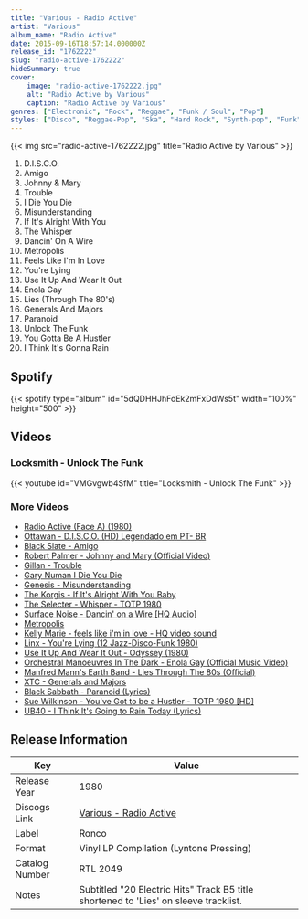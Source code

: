 ```yaml
---
title: "Various - Radio Active"
artist: "Various"
album_name: "Radio Active"
date: 2015-09-16T18:57:14.000000Z
release_id: "1762222"
slug: "radio-active-1762222"
hideSummary: true
cover:
    image: "radio-active-1762222.jpg"
    alt: "Radio Active by Various"
    caption: "Radio Active by Various"
genres: ["Electronic", "Rock", "Reggae", "Funk / Soul", "Pop"]
styles: ["Disco", "Reggae-Pop", "Ska", "Hard Rock", "Synth-pop", "Funk"]
---
```


{{< img src="radio-active-1762222.jpg" title="Radio Active by Various" >}}

<!-- section break -->

1. D.I.S.C.O.
2. Amigo
3. Johnny & Mary
4. Trouble
5. I Die You Die
6. Misunderstanding
7. If It's Alright With You
8. The Whisper
9. Dancin' On A Wire
10. Metropolis
11. Feels Like I'm In Love
12. You're Lying
13. Use It Up And Wear It Out
14. Enola Gay
15. Lies (Through The 80's)
16. Generals And Majors
17. Paranoid
18. Unlock The Funk
19. You Gotta Be A Hustler
20. I Think It's Gonna Rain

<!-- section break -->


## Spotify
{{< spotify type="album" id="5dQDHHJhFoEk2mFxDdWs5t" width="100%" height="500" >}}



## Videos
### Locksmith  -  Unlock The Funk
{{< youtube id="VMGvgwb4SfM" title="Locksmith  -  Unlock The Funk" >}}<br>

### More Videos

- [Radio Active (Face A) (1980)](https://www.youtube.com/watch?v=c-NmtskiSzo)
- [Ottawan - D.I.S.C.O. (HD) Legendado em PT- BR](https://www.youtube.com/watch?v=mJpymZpk-t8)
- [Black Slate - Amigo](https://www.youtube.com/watch?v=-9NgIPLtwSc)
- [Robert Palmer - Johnny and Mary (Official Video)](https://www.youtube.com/watch?v=7_SAMrDnXOE)
- [Gillan - Trouble](https://www.youtube.com/watch?v=wcceF1v0EE4)
- [Gary Numan   I Die You Die](https://www.youtube.com/watch?v=Xw8dTF9Jr34)
- [Genesis - Misunderstanding](https://www.youtube.com/watch?v=IrNTsKg4z64)
- [The Korgis - If It's Alright With You Baby](https://www.youtube.com/watch?v=BCgwJDBGMW0)
- [The Selecter - Whisper -  TOTP 1980](https://www.youtube.com/watch?v=Q7z7EoTvlQI)
- [Surface Noise - Dancin' on a Wire [HQ Audio]](https://www.youtube.com/watch?v=wHksbw-ZuXk)
- [Metropolis](https://www.youtube.com/watch?v=VLhbZH7YWtE)
- [Kelly Marie - feels like i'm in love - HQ video sound](https://www.youtube.com/watch?v=WR03E91J_uA)
- [Linx - You're Lying (12 Jazz-Disco-Funk 1980)](https://www.youtube.com/watch?v=obcrmJ-eOf8)
- [Use It Up And Wear It Out - Odyssey  (1980)](https://www.youtube.com/watch?v=xNWSO7Hod0E)
- [Orchestral Manoeuvres In The Dark - Enola Gay (Official Music Video)](https://www.youtube.com/watch?v=d5XJ2GiR6Bo)
- [Manfred Mann's Earth Band - Lies Through The 80s (Official)](https://www.youtube.com/watch?v=sjyAkmZd63g)
- [XTC - Generals and Majors](https://www.youtube.com/watch?v=LCW6Kte2o1A)
- [Black Sabbath - Paranoid (Lyrics)](https://www.youtube.com/watch?v=FSGyXeRFLyE)
- [Sue Wilkinson - You've Got to be a Hustler - TOTP 1980 [HD]](https://www.youtube.com/watch?v=rT0T6ErJEJU)
- [UB40 - I Think It's Going to Rain Today (Lyrics)](https://www.youtube.com/watch?v=JSUhwUF5P_w)


## Release Information
|  Key           | Value                                                |
| ---------------| ---------------------------------------------------- |
| Release Year   | 1980                                   |
| Discogs Link   | [Various - Radio Active](https://www.discogs.com/release/1762222-Various-Radio-Active) |
| Label          | Ronco |
| Format         | Vinyl LP Compilation (Lyntone Pressing) |
| Catalog Number | RTL 2049 |
| Notes | Subtitled "20 Electric Hits"    Track B5 title shortened to 'Lies' on sleeve tracklist.   |